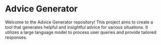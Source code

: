 # Advice Generator

Welcome to the Advice Generator repository! This project aims to create a tool that generates helpful and insightful advice for various situations. It utilizes a large language model to process user queries and provide tailored responses.
